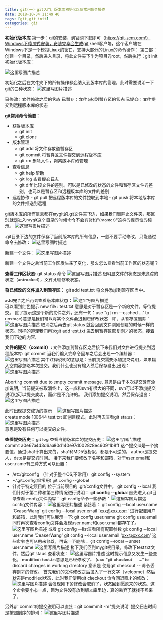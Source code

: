 ```yaml
---
title: git(一)-git入门，版本库初始化以及常用命令操作
date: 2018-10-04 11:49:40
tags: [git,git init]
categories: git
---
```

**初始化版本库**
第一步：git的安装，到官网下载即可（https://git-scm.com/）Windows下傻瓜式安装，安装完毕会生成git shell客户端，这个客户端在Windows下是一个模拟Linux的窗口，支持大部分的Linux的命令操作：
第二部：创建一个目录，然后进入目录，将此文件夹下作为项目的root，然后执行：git init 初始化版本库：
<!-- more -->
![这里写图片描述](2018/10/04/git-一-git入门，版本库初始化以及常用命令操作/20170625214336490.png)

初始化之后在文件夹下的所有操作都会纳入到版本库的管理，此时需要说明一下git的三种状态：
![这里写图片描述](2018/10/04/git-一-git入门，版本库初始化以及常用命令操作/20170626194227609.png)

已修改：文件修改之后的状态
已暂存：文件add到暂存区的状态
已提交：文件提交到远程版本库的状态

**git常用命令简要：**

 - 获得版本库
     - git init
     - git clone
 - 版本管理
	  - git add   将文件存放道暂存区
	  - git commit  将暂存区文件提交到远程版本库
	  - git rm  删除文件，剥离版本库的管理
 - 查看信息
      - git help  帮助
      - git log    查看提交日志
      - git diff   比较文件的差别。可以是已修改的状态的文件和暂存区文件的差别，也可以是暂存区和远程版本库的文件的差别
 - 远程协作
       - git pull  把远程版本库的文件拉取到本地
       - git push 将本地版本库的文件推送到远程

 git版本库的所有信息都在mygit的.git文件夹下边，如果我们删除此文件夹，那区别就是进入mygit这个目录的时候命令不会有诸如"(master)"这样的提示性的标示。
 ![这里写图片描述](2018/10/04/git-一-git入门，版本库初始化以及常用命令操作/20170626200449220.png)

.git目录下边的文件保存了当前版本库的所有信息，一般不要手动修改，只能通过命令去修改：
![这里写图片描述](2018/10/04/git-一-git入门，版本库初始化以及常用命令操作/20170626200825133.png)  

新建一个文件：
![这里写图片描述](2018/10/04/git-一-git入门，版本库初始化以及常用命令操作/20170626201302870.png)

新建一个文件之后当前工作区发生来了变化，那么怎么查看当前工作区的状态呢？

**查看工作区状态:**
git status 命令
![这里写图片描述](2018/10/04/git-一-git入门，版本库初始化以及常用命令操作/20170626201506577.png)
很明显文件的状态是未追踪的状态（untracked），文件处理修改状态。

**将已修改的文件加入到暂存区：**
git add test.txt   将文件添加到暂存区当中。

add完毕之后再去查看版本库状态：
![这里写图片描述](2018/10/04/git-一-git入门，版本库初始化以及常用命令操作/20170626202259387.png)  
可以看到红色提示 new file  :  test.txt 意思是对于暂存区是一个新的文件，等待提交。
除了提示这是个新的文件之外，还有一句：use "git rm --cached <file>..." to unstage)意思是我们可以将某个文件会退到已修改状态，即，从暂存区删除：
![这里写图片描述](2018/10/04/git-一-git入门，版本库初始化以及常用命令操作/20170626202954258.png)
取消之后再去git status 就会回到文件刚刚创建的时候一样的状态。同样的道理我们再次git add  test.txt  进去到暂存区恢复刚才的状态，接着我们下边的内容。

**文件的提交（commit）:**
文件添加到暂存区之后接下来我们对文件进行提交到远程版本库:
git commit
当我们输入完命令回车之后会出现一个编辑器：
![这里写图片描述](2018/10/04/git-一-git入门，版本库初始化以及常用命令操作/20170626203719854.png)
其中注释说明的意思是：当前提交需要添加提交说明，如果输入空内容忽略本次提交。我们什么也没有输入然后保存退出,出现：
![这里写图片描述](2018/10/04/git-一-git入门，版本库初始化以及常用命令操作/20170626203917225.png)

 Aborting commit due to empty commit message. 意思是由于本次提交没有添加说明，当前提交被取消终止，这一点和svn有很大的不同，svn可以不添加提交说明也可以提交成功，而git是不允许的。
我们添加提交说明，然后保存退出：
![这里写图片描述](2018/10/04/git-一-git入门，版本库初始化以及常用命令操作/20170626204250307.png)

此时出现提交成功的提示：
![这里写图片描述](2018/10/04/git-一-git入门，版本库初始化以及常用命令操作/20170626204346823.png)  
create mode 100644 test.txt  即创建模式。此时再去查看git status：
![这里写图片描述](2018/10/04/git-一-git入门，版本库初始化以及常用命令操作/20170626204845295.png)  
意思是没有任何可以提交的文件。

**查看提交历史：**
	git log
	查看当前版本库的提交历史：
	![这里写图片描述](2018/10/04/git-一-git入门，版本库初始化以及常用命令操作/20170626205356824.png)  
commit a0e67a4d3d6aa80d140e97d002828ec60911b8ff 这个提交id是一个摘要值，通过sha1计算出来的，sha1和MD5很相似，都是不可逆的。
author是提交人，date是提交的时间。
接下来我们要修改下名字和邮箱，对于user.email和user.name有三种方式可以设置：
 - /etc/gitconfig （针对于整个OS,不常用）  git config --system
 - ~/.gitconfig(很常用)                      git config --global
 -  针对于特定项目的 位于当前项目的  .git/config文件中。 git config --local
 我们针对于第二种和第三种情况进行说明：
  **git config --global**
 首先进入.git目录查看 config文件内容：
 git config命令一些参数：
![这里写图片描述](2018/10/04/git-一-git入门，版本库初始化以及常用命令操作/20170626210947905.png)
config文件内容：
 ![这里写图片描述](2018/10/04/git-一-git入门，版本库初始化以及常用命令操作/20170626210740993.png)
紧接着：
git config --local user.name 'CeaserWang'
git config --local user.email 'xxx@xxx.com'
进行配置用户和邮箱，此时我们可以展示一下:
git config user.name
git config user.email
同时再次查看config文件会发现user.name和user.email都存在了。
![这里写图片描述](2018/10/04/git-一-git入门，版本库初始化以及常用命令操作/20170626211439173.png)
或者 git config --list查看所有配置参数
git config --local user.name 'CeaserWang'
git config --local user.email 'xxx@xxx.com' 这些命令也可以用来修改，再说一下删除：
git config --local  --unset  user.name
![这里写图片描述](2018/10/04/git-一-git入门，版本库初始化以及常用命令操作/20170626212216912.png)
接下我们回到mygit根目录，修改下test.txt文件，然后git staus 查看状态：
![这里写图片描述](2018/10/04/git-一-git入门，版本库初始化以及常用命令操作/20170626212952735.png)
这时提示信息又发生一些变化。
 modified:   test.txt意思是已经修改了。
 (use "git checkout -- <file>..." to discard changes in working directory 意识是 使用git checkout -- <file>命令丢弃刚才的修改。
  首先我们的文件修改之后加入了一行文字（welcome）然后状态是modified状态，此时我们使用git checkout 命令回退刚才的修改：
![这里写图片描述](2018/10/04/git-一-git入门，版本库初始化以及常用命令操作/20170626213638727.png)
  会发现刚下的修改会取消了，状态回到愿原来的状态。这个命令要小心一点，因为文件没有放到版本库里边，真的丢弃了就找不回来了。

另外git commit的提交说明可以直接：git commmit -m '提交说明'
提交日志时间是按照倒序的排列：
![这里写图片描述](2018/10/04/git-一-git入门，版本库初始化以及常用命令操作/20170626220111432.png)
